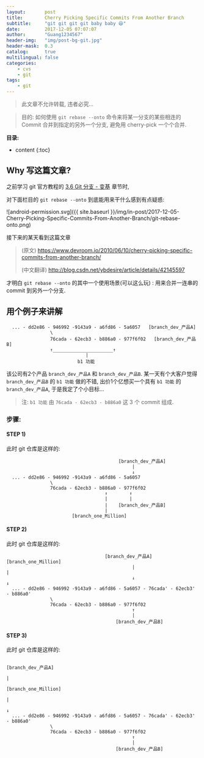 ```yaml
---
layout:       post
title:        Cherry Picking Specific Commits From Another Branch
subtitle:     "git git git git baby baby 😆"
date:         2017-12-05 07:07:07
author:       "Guang1234567"
header-img:   "img/post-bg-git.jpg"
header-mask:  0.3
catalog:      true
multilingual: false
categories: 
    - cvs
    - git
tags:
    - git
---
```


> 此文章不允许转载, 违者必究...

> 目的: 如何使用 `git rebase --onto` 命令来将某一分支的某些相连的 Commit 合并到指定的另外一个分支, 避免用 cherry-pick 一个个合并.

**目录:**

* content
{:toc}

## Why 写这篇文章?

之前学习 git 官方教程的 [3.6 Git 分支 - 变基](https://git-scm.com/book/zh/v2/Git-%E5%88%86%E6%94%AF-%E5%8F%98%E5%9F%BA) 章节时,

对下面栏目的 `git rebase --onto` 到底能用来干什么感到有点疑惑:

![android-permission.svg]({{ site.baseurl }}/img/in-post/2017-12-05-Cherry-Picking-Specific-Commits-From-Another-Branch/git-rebase-onto.png)


接下来的某天看到这篇文章

> (原文) https://www.devroom.io/2010/06/10/cherry-picking-specific-commits-from-another-branch/
>
> (中文翻译) http://blog.csdn.net/ybdesire/article/details/42145597

才明白 `git rebase --onto` 的其中一个使用场景(可以这么玩) : 用来合并一连串的 commit 到另外一个分支.


## 用个例子来讲解

```
  ... - dd2e86 - 946992 -9143a9 - a6fd86 - 5a6057   [branch_dev_产品A]
                \
                76cada - 62ecb3 - b886a0 - 977f6f02   [branch_dev_产品B]
                ↑______________________↑
                             |
                          b1 功能
```

该公司有2个产品 `branch_dev_产品A` 和 `branch_dev_产品B`.
某一天有个大客户觉得 `branch_dev_产品B` 的 `b1 功能` 做的不错, 出价1个亿想买一个具有 `b1 功能` 的 `branch_dev_产品A`,
于是我定了个小目标...

>注:  `b1 功能` 由 `76cada - 62ecb3 - b886a0` 这 3 个 commit 组成.


### 步骤: 

#### STEP 1)

<script type="syntaxhighlighter" class="brush: bash; gutter: true; ruler: true; first-line: 1; highlight: [2]"><![CDATA[

Administrator@Guang123456-PC [12:19:35] [/d/my_blog] [branch_dev_产品B *]
-> % git checkout -b "branch_one_Million" b886a0

]]></script>

此时 git 仓库是这样的:

```
                                         [branch_dev_产品A]        
                                              |
                                              ↓
  ... - dd2e86 - 946992 -9143a9 - a6fd86 - 5a6057  
                \
                76cada - 62ecb3 - b886a0 - 977f6f02
                                    ↑        ↑
                                    |        |
                                    |    [branch_dev_产品B]
                                    |
                        [branch_one_Million]   
```

#### STEP 2)

<script type="syntaxhighlighter" class="brush: bash; gutter: true; ruler: true; first-line: 1; highlight: [2]"><![CDATA[

Administrator@Guang123456-PC [12:19:35] [/d/my_blog] [branch_one_Million *]
-> % git rebase --onto master 76cada^  

]]></script>

此时 git 仓库是这样的:

```
                                    [branch_dev_产品A]       [branch_one_Million]
                                              |                           |
                                              ↓                           ↓
  ... - dd2e86 - 946992 -9143a9 - a6fd86 - 5a6057 - 76cada' - 62ecb3' - b886a0'   
                \
                76cada - 62ecb3 - b886a0 - 977f6f02
                                              ↑
                                              |
                                        [branch_dev_产品B]
```

#### STEP 3)

<script type="syntaxhighlighter" class="brush: bash; gutter: true; ruler: true; first-line: 1; highlight: [2,6]"><![CDATA[

Administrator@Guang123456-PC [12:19:35] [/d/my_blog] [branch_one_Million *]
-> % git checkout branch_dev_产品A


Administrator@Guang123456-PC [12:19:35] [/d/my_blog] [branch_dev_产品A *]
-> % git merge branch_one_Million

]]></script>

此时 git 仓库是这样的:

```
                                                                 [branch_dev_产品A]
                                                                          |
                                                                 [branch_one_Million]
                                                                          |
                                                                          ↓
  ... - dd2e86 - 946992 -9143a9 - a6fd86 - 5a6057 - 76cada' - 62ecb3' - b886a0'                
                \
                76cada - 62ecb3 - b886a0 - 977f6f02
                                              ↑
                                              |
                                        [branch_dev_产品B]
```

<script type="syntaxhighlighter" class="brush: bash; gutter: true; ruler: true; first-line: 1; highlight: [3]"><![CDATA[

// branch_one_Million 完成任务, 删掉
Administrator@Guang123456-PC [12:19:35] [/d/my_blog] [branch_dev_产品A *]
-> % git branch -d branch_one_Million

]]></script>

